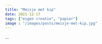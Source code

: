 ```yaml
---
title: "Meisje met kip"
date: 2021-12-17
tags: ["eigen creatie", "papier"]
image : "/images/posts/meisje-met-kip.jpg"
---
```


...